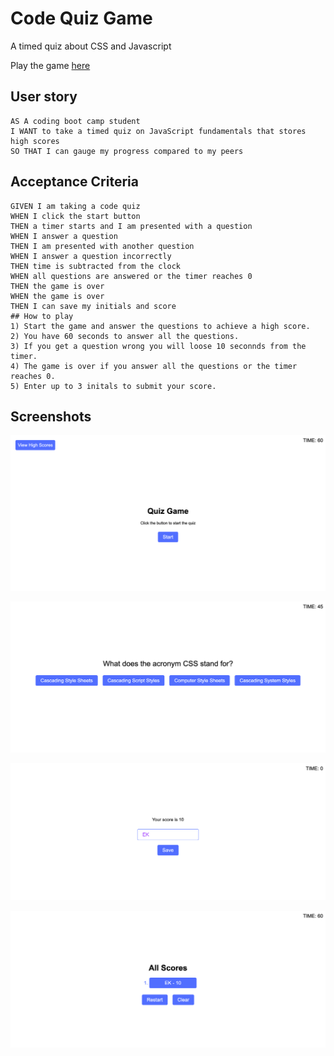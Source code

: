 # Code Quiz Game
A timed quiz about CSS and Javascript

Play the game [here](https://emjkenz.github.io/Code-Quiz-Game)

## User story
```
AS A coding boot camp student
I WANT to take a timed quiz on JavaScript fundamentals that stores high scores
SO THAT I can gauge my progress compared to my peers
```

## Acceptance Criteria
```
GIVEN I am taking a code quiz
WHEN I click the start button
THEN a timer starts and I am presented with a question
WHEN I answer a question
THEN I am presented with another question
WHEN I answer a question incorrectly
THEN time is subtracted from the clock
WHEN all questions are answered or the timer reaches 0
THEN the game is over
WHEN the game is over
THEN I can save my initials and score
## How to play
1) Start the game and answer the questions to achieve a high score.
2) You have 60 seconds to answer all the questions.
3) If you get a question wrong you will loose 10 seconnds from the timer.
4) The game is over if you answer all the questions or the timer reaches 0.
5) Enter up to 3 initals to submit your score.
```

## Screenshots

![Start Screen](https://raw.githubusercontent.com/emjkenz/Code-Quiz-Game/main/images/start-screen.png)

![Questions](https://raw.githubusercontent.com/emjkenz/Code-Quiz-Game/main/images/questions.png)

![End Screen](https://raw.githubusercontent.com/emjkenz/Code-Quiz-Game/main/images/end-screen.png)

![All the scores](https://raw.githubusercontent.com/emjkenz/Code-Quiz-Game/main/images/all-scores.png)
